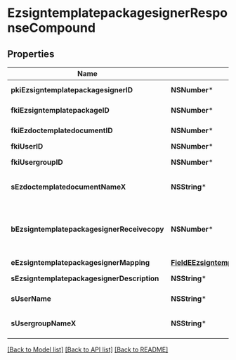# EzsigntemplatepackagesignerResponseCompound

## Properties
Name | Type | Description | Notes
------------ | ------------- | ------------- | -------------
**pkiEzsigntemplatepackagesignerID** | **NSNumber*** | The unique ID of the Ezsigntemplatepackagesigner | 
**fkiEzsigntemplatepackageID** | **NSNumber*** | The unique ID of the Ezsigntemplatepackage | 
**fkiEzdoctemplatedocumentID** | **NSNumber*** | The unique ID of the Ezdoctemplatedocument | [optional] 
**fkiUserID** | **NSNumber*** | The unique ID of the User | [optional] 
**fkiUsergroupID** | **NSNumber*** | The unique ID of the Usergroup | [optional] 
**sEzdoctemplatedocumentNameX** | **NSString*** | The name of the Ezdoctemplatedocument in the language of the requester | [optional] 
**bEzsigntemplatepackagesignerReceivecopy** | **NSNumber*** | If this flag is true. The signatory will receive a copy of every signed Ezsigndocument even if it ain&#39;t required to sign the document. | [optional] 
**eEzsigntemplatepackagesignerMapping** | [**FieldEEzsigntemplatepackagesignerMapping***](FieldEEzsigntemplatepackagesignerMapping.md) |  | [optional] 
**sEzsigntemplatepackagesignerDescription** | **NSString*** | The description of the Ezsigntemplatepackagesigner | 
**sUserName** | **NSString*** | The description of the User in the language of the requester | [optional] 
**sUsergroupNameX** | **NSString*** | The Name of the Usergroup in the language of the requester | [optional] 

[[Back to Model list]](../README.md#documentation-for-models) [[Back to API list]](../README.md#documentation-for-api-endpoints) [[Back to README]](../README.md)


